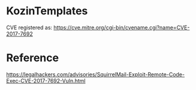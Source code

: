 # KozinTemplates
CVE registered as: https://cve.mitre.org/cgi-bin/cvename.cgi?name=CVE-2017-7692

# Reference
https://legalhackers.com/advisories/SquirrelMail-Exploit-Remote-Code-Exec-CVE-2017-7692-Vuln.html
